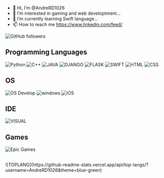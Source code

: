 - 👋 Hi, I’m @AndreRD1026
- 👀 I’m interested in gaming and web developtment...
- 🌱 I’m currently learning Swift language...
- 📫 How to reach me  https://www.linkedin.com/feed/

![GitHub followers](https://img.shields.io/github/followers/AndreRD1026?style=social)

## Programming Languages<br> 
![Python](https://img.shields.io/badge/Python-14354C?style=for-the-badge&logo=python&logoColor=white)
![C++](https://img.shields.io/badge/C%2B%2B-00599C?style=for-the-badge&logo=c%2B%2B&logoColor=white)
![JAVA](https://img.shields.io/badge/Java-ED8B00?style=for-the-badge&logo=java&logoColor=white)
![DJANGO](https://img.shields.io/badge/Django-092E20?style=for-the-badge&logo=django&logoColor=white)
![FLASK](https://img.shields.io/badge/Flask-000000?style=for-the-badge&logo=flask&logoColor=white)
![SWIFT](https://img.shields.io/badge/Swift-FA7343?style=for-the-badge&logo=swift&logoColor=white)
![HTML](https://img.shields.io/badge/HTML-239120?style=for-the-badge&logo=html5&logoColor=white)
![CSS](https://img.shields.io/badge/CSS-239120?&style=for-the-badge&logo=css3&logoColor=white)

## OS<br>
![OS Develop](https://img.shields.io/badge/mac%20os-000000?style=for-the-badge&logo=apple&logoColor=white)
![windows](https://img.shields.io/badge/Windows-0078D6?style=for-the-badge&logo=windows&logoColor=white)
![iOS](https://img.shields.io/badge/iOS-000000?style=for-the-badge&logo=ios&logoColor=white)

## IDE<br>
![VISUAL](https://img.shields.io/badge/Visual_Studio_Code-0078D4?style=for-the-badge&logo=visual%20studio%20code&logoColor=white)


## Games<br>
![Epic Games](https://img.shields.io/badge/Epic%20Games-313131?style=for-the-badge&logo=Epic%20Games&logoColor=white)


<br>
![TOPLANG](https://github-readme-stats.vercel.app/api/top-langs/?username=AndreRD1026&theme=blue-green)


<!---
AndreRD1026/AndreRD1026 is a ✨ special ✨ repository because its `README.md` (this file) appears on your GitHub profile.
You can click the Preview link to take a look at your changes.
- 💞️ I’m looking to collaborate on ...
![Top Langs](https://github-readme-stats.vercel.app/api/top-langs/?username=AndreRD1026&layout=compact)
![Top Langs](https://github-readme-stats.vercel.app/api/top-langs/?username=AndreRD1026&langs_count=8)
--->
